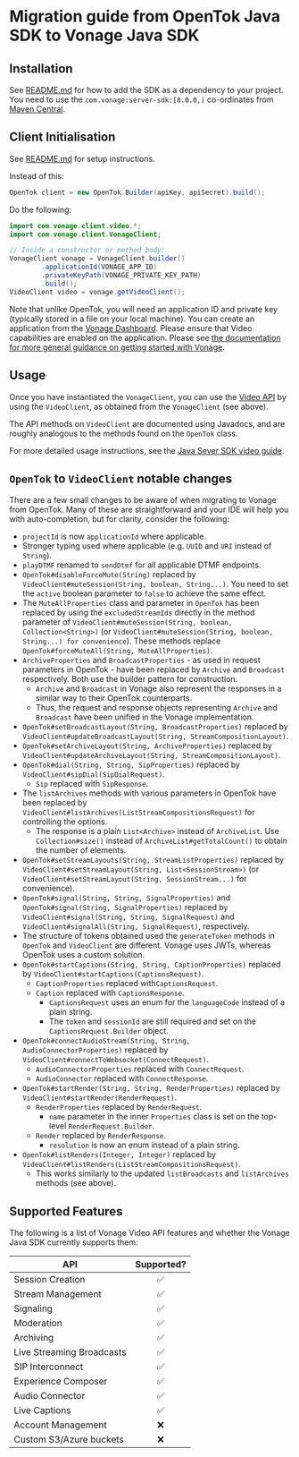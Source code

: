 # Migration guide from OpenTok Java SDK to Vonage Java SDK

## Installation
See [README.md](https://github.com/Vonage/vonage-java-sdk?tab=readme-ov-file#installation) for how to add the SDK as a dependency to your project.
You need to use the `com.vonage:server-sdk:[8.0.0,)` co-ordinates from [Maven Central](https://search.maven.org/artifact/com.vonage/server-sdk).

## Client Initialisation
See [README.md](https://github.com/Vonage/vonage-java-sdk?tab=readme-ov-file#typical-instantiation) for setup instructions.

Instead of this:
```java
OpenTok client = new OpenTok.Builder(apiKey, apiSecret).build();
```

Do the following:

```java
import com.vonage.client.video.*;
import com.vonage.client.VonageClient;

// Inside a constructor or method body:
VonageClient vonage = VonageClient.builder()
        .applicationId(VONAGE_APP_ID)
        .privateKeyPath(VONAGE_PRIVATE_KEY_PATH)
        .build();
VideoClient video = vonage.getVideoClient();
```

Note that unlike OpenTok, you will need an application ID and private key (typically stored in a file on your local machine).
You can create an application from the [Vonage Dashboard](https://dashboard.nexmo.com/applications).
Please ensure that Video capabilities are enabled on the application.
Please see [the documentation for more general guidance on getting started with Vonage](https://developer.vonage.com/en/getting-started/overview?source=video).

## Usage
Once you have instantiated the `VonageClient`, you can use the [Video API](https://developer.vonage.com/en/video/overview) by using the `VideoClient`, as obtained from the `VonageClient` (see above).

The API methods on `VideoClient` are documented using Javadocs, and are roughly analogous to the methods found on the `OpenTok` class.

For more detailed usage instructions, see the [Java Sever SDK video guide](https://developer.vonage.com/en/video/server-sdks/java).

## `OpenTok` to `VideoClient` notable changes
There are a few small changes to be aware of when migrating to Vonage from OpenTok.
Many of these are straightforward and your IDE will help you with auto-completion, but for clarity, consider the following:

- `projectId` is now `applicationId` where applicable.
- Stronger typing used where applicable (e.g. `UUID` and `URI` instead of `String`).
- `playDTMF` renamed to `sendDtmf` for all applicable DTMF endpoints.
- `OpenTok#disableForceMute(String)` replaced by `VideoClient#muteSession(String, boolean, String...)`. You need to set the `active` boolean parameter to `false` to achieve the same effect.
- The `MuteAllProperties` class and parameter in `OpenTok` has been replaced by using the `excludedStreamIds` directly in the method parameter of `VideoClient#muteSession(String, boolean, Collection<String>)` (or `VideoClient#muteSession(String, boolean, String...) for convenience`). These methods replace `OpenTok#forceMuteAll(String, MuteAllProperties)`.
- `ArchiveProperties` and `BroadcastProperties` - as used in request parameters in OpenTok - have been replaced by `Archive` and `Broadcast` respectively. Both use the builder pattern for construction.
  - `Archive` and `Broadcast` in Vonage also represent the responses in a similar way to their OpenTok counterparts.
  - Thus, the request and response objects representing `Archive` and `Broadcast` have been unified in the Vonage implementation.
- `OpenTok#setBroadcastLayout(String, BroadcastProperties)` replaced by `VideoClient#updateBroadcastLayout(String, StreamCompositionLayout)`.
- `OpenTok#setArchiveLayout(String, ArchiveProperties)` replaced by `VideoClient#updateArchiveLayout(String, StreamCompositionLayout)`.
- `OpenTok#dial(String, String, SipProperties)` replaced by `VideoClient#sipDial(SipDialRequest)`.
  - `Sip` replaced with `SipResponse`.
- The `listArchives` methods with various parameters in OpenTok have been replaced by `VideoClient#listArchives(ListStreamCompositionsRequest)` for controlling the options.
  - The response is a plain `List<Archive>` instead of `ArchiveList`. Use `Collection#size()` instead of `ArchiveList#getTotalCount()` to obtain the number of elements.
- `OpenTok#setStreamLayouts(String, StreamListProperties)` replaced by `VideoClient#setStreamLayout(String, List<SessionStream>)` (or `VideoClient#setStreamLayout(String, SessionStream...)` for convenience).
- `OpenTok#signal(String, String, SignalProperties)` and `OpenTok#signal(String, SignalProperties)` replaced by `VideoClient#signal(String, String, SignalRequest)` and `VideoClient#signalAll(String, SignalRequest)`, respectively.
- The structure of tokens obtained used the `generateToken` methods in `OpenTok` and `VideoClient` are different. Vonage uses JWTs, whereas OpenTok uses a custom solution.
- `OpenTok#startCaptions(String, String, CaptionProperties)` replaced by `VideoClient#startCaptions(CaptionsRequest)`.
  - `CaptionProperties` replaced with`CaptionsRequest`.
  - `Caption` replaced with `CaptionsResponse`.
    - `CaptionsRequest` uses an enum for the `languageCode` instead of a plain string.
    - The `token` and `sessionId` are still required and set on the `CaptionsRequest.Builder` object.
- `OpenTok#connectAudioStream(String, String, AudioConnectorProperties)` replaced by `VideoClient#connectToWebsocket(ConnectRequest)`.
  - `AudioConnectorProperties` replaced with `ConnectRequest`.
  - `AudioConnector` replaced with `ConnectResponse`.
- `OpenTok#startRender(String, String, RenderProperties)` replaced by `VideoClient#startRender(RenderRequest)`.
  - `RenderProperties` replaced by `RenderRequest`.
    - `name` parameter in the inner `Properties` class is set on the top-level `RenderRequest.Builder`.
  - `Render` replaced by `RenderResponse`.
    - `resolution` is now an enum instead of a plain string.
- `OpenTok#listRenders(Integer, Integer)` replaced by `VideoClient#listRenders(ListStreamCompositionsRequest)`.
  - This works similarly to the updated `listBroadcasts` and `listArchives` methods (see above).

## Supported Features
The following is a list of Vonage Video API features and whether the Vonage Java SDK currently supports them:

| API                       | Supported? |
|---------------------------|:----------:|
| Session Creation          |     ✅      |
| Stream Management         |     ✅      |
| Signaling                 |     ✅      |
| Moderation                |     ✅      |
| Archiving                 |     ✅      |
| Live Streaming Broadcasts |     ✅      |
| SIP Interconnect          |     ✅      |
| Experience Composer       |     ✅      |
| Audio Connector           |     ✅      |
| Live Captions             |     ✅      |
| Account Management        |     ❌      |
| Custom S3/Azure buckets   |     ❌      |
